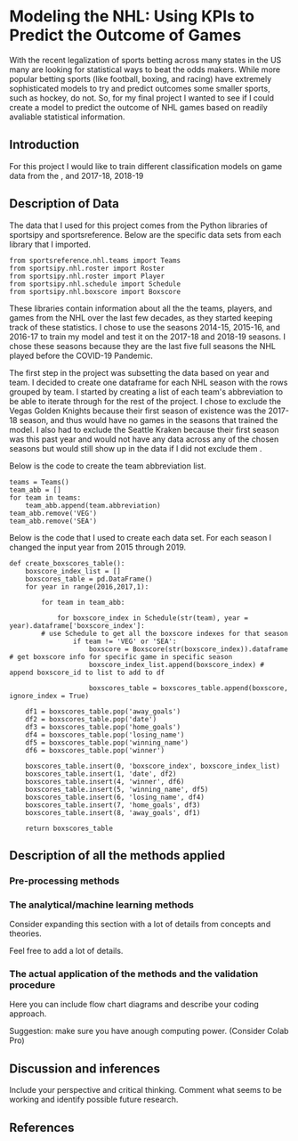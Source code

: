 # Modeling the NHL: Using KPIs to Predict the Outcome of Games

With the recent legalization of sports betting across many states in the US many are looking for statistical ways to beat the odds makers. While more popular betting sports (like football, boxing, and racing) have extremely sophisticated models to try and predict outcomes some smaller sports, such as hockey, do not. So, for my final project I wanted to see if I could create a model to predict the outcome of NHL games based on readily avaliable statistical information. 

## Introduction 

For this project I would like to train different classification models on game data from the , and 
2017-18, 2018-19

## Description of Data

The data that I used for this project comes from the Python libraries of sportsipy and sportsreference. Below are the specific data sets from each library that I imported. 

```
from sportsreference.nhl.teams import Teams
from sportsipy.nhl.roster import Roster
from sportsipy.nhl.roster import Player
from sportsipy.nhl.schedule import Schedule
from sportsipy.nhl.boxscore import Boxscore
```

These libraries contain information about all the the teams, players, and games from the NHL over the last few decades, as they started keeping track of these statistics. I chose to use the seasons 2014-15, 2015-16, and 2016-17 to train my model and test it on the 2017-18 and 2018-19 seasons. I chose these seasons because they are the last five full seasons the NHL played before the COVID-19 Pandemic. 

The first step in the project was subsetting the data based on year and team. I decided to create one dataframe for each NHL season with the rows grouped by team. I started by creating a list of each team's abbreviation to be able to iterate through for the rest of the project. I chose to exclude the Vegas Golden Knights  because their first season of existence was the 2017-18 season, and thus would have no games in the seasons that trained the model. I also had to exclude the Seattle Kraken because their first season was this past year and would not have any data across any of the chosen seasons but would still show up in the data if I did not exclude them .

Below is the code to create the team abbreviation list. 

```
teams = Teams()
team_abb = []
for team in teams:
    team_abb.append(team.abbreviation)
team_abb.remove('VEG')
team_abb.remove('SEA')
```

Below is the code that I used to create each data set. For each season I changed the input year from 2015 through 2019.

```
def create_boxscores_table():
    boxscore_index_list = []
    boxscores_table = pd.DataFrame() 
    for year in range(2016,2017,1):
    
        for team in team_abb:

            for boxscore_index in Schedule(str(team), year = year).dataframe['boxscore_index']:
        # use Schedule to get all the boxscore indexes for that season
                if team != 'VEG' or 'SEA':
                    boxscore = Boxscore(str(boxscore_index)).dataframe # get boxscore info for specific game in specific season
                    boxscore_index_list.append(boxscore_index) # append boxscore_id to list to add to df

                    boxscores_table = boxscores_table.append(boxscore, ignore_index = True)

    df1 = boxscores_table.pop('away_goals')
    df2 = boxscores_table.pop('date')
    df3 = boxscores_table.pop('home_goals')
    df4 = boxscores_table.pop('losing_name')
    df5 = boxscores_table.pop('winning_name')
    df6 = boxscores_table.pop('winner')

    boxscores_table.insert(0, 'boxscore_index', boxscore_index_list)
    boxscores_table.insert(1, 'date', df2)
    boxscores_table.insert(4, 'winner', df6)
    boxscores_table.insert(5, 'winning_name', df5)
    boxscores_table.insert(6, 'losing_name', df4)
    boxscores_table.insert(7, 'home_goals', df3)
    boxscores_table.insert(8, 'away_goals', df1)

    return boxscores_table
```

## Description of all the methods applied

### Pre-processing methods

### The analytical/machine learning methods 

Consider expanding this section with a lot of details from concepts and theories.

Feel free to add a lot of details.

### The actual application of the methods and the validation procedure

Here you can include flow chart diagrams and describe your coding approach.

Suggestion: make sure you have anough computing power.  (Consider Colab Pro)

## Discussion and inferences

Include your perspective and critical thinking. Comment what seems to be working and identify possible future research.

## References
